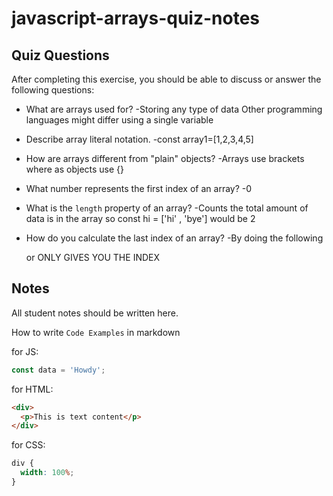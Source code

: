 # javascript-arrays-quiz-notes

## Quiz Questions

After completing this exercise, you should be able to discuss or answer the following questions:

- What are arrays used for?
  -Storing any type of data Other programming languages might differ using a single variable
- Describe array literal notation.
  -const array1=[1,2,3,4,5]

- How are arrays different from "plain" objects?
  -Arrays use brackets where as objects use {}
- What number represents the first index of an array?
  -0
- What is the `length` property of an array?
  -Counts the total amount of data is in the array so const hi = ['hi' , 'bye'] would be 2
- How do you calculate the last index of an array?
  -By doing the following
  <!-- nameOfArray[nameOfArray.length - 1] --> or
  <!-- nameOfArray.length - 1 -->ONLY GIVES YOU THE INDEX

## Notes

All student notes should be written here.

How to write `Code Examples` in markdown

for JS:

```javascript
const data = 'Howdy';
```

for HTML:

```html
<div>
  <p>This is text content</p>
</div>
```

for CSS:

```css
div {
  width: 100%;
}
```
